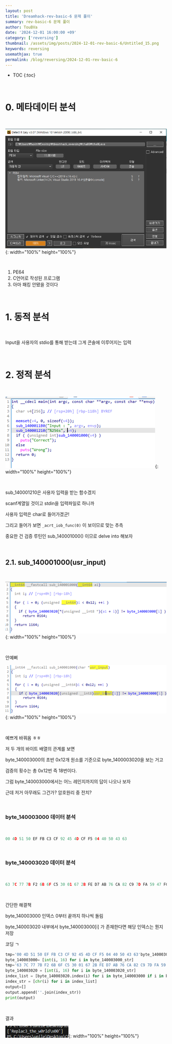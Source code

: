```yaml
---
layout: post
title: 'Dreamhack-rev-basic-6 문제 풀이'
summary: rev-basic-6 문제 풀이
author: TouBVa
date: '2024-12-01 16:00:00 +09'
category: ['reversing']
thumbnail: /assets/img/posts/2024-12-01-rev-basic-6/Untitled_15.png
keywords: reversing
usemathjax: true
permalink: /blog/reversing/2024-12-01-rev-basic-6
---
```


* TOC
{:toc}

<br>

# 0. 메타데이터 분석

<br>

![/assets/img/posts/2024-12-01-rev-basic-6/Untitled_15.png](/assets/img/posts/2024-12-01-rev-basic-6/Untitled_15.png){: width="100%" height="100%"}

<br>

1. PE64
2. C언어로 작성된 프로그램
3. 아마 패킹 안됐을 것이다

<br>

# 1. 동적 분석

<br>

Input을 사용자의 stdio를 통해 받는데 그게 콘솔에 이루어지는 입력

<br>

# 2. 정적 분석

<br>

![/assets/img/posts/2024-12-01-rev-basic-6/Untitled_16.png](/assets/img/posts/2024-12-01-rev-basic-6/Untitled_16.png){: width="100%" height="100%"}

<br>

sub_140001210은 사용자 입력을 받는 함수겠지

scanf계열일 것이고 stdin을 입력파일로 하니까

사용자 입력은 char로 들어가겠군!

그리고 들어가 보면 `_acrt_iob_func(0)` 이 보이므로 맞는 추측

중요한 건 검증 루틴인 sub_140001000() 이므로 delve into 해보자

<br>

## 2.1. sub_140001000(usr_input)

<br>

![/assets/img/posts/2024-12-01-rev-basic-6/Untitled_17.png](/assets/img/posts/2024-12-01-rev-basic-6/Untitled_17.png){: width="100%" height="100%"}

<br>

안예뻐

![/assets/img/posts/2024-12-01-rev-basic-6/Untitled_18.png](/assets/img/posts/2024-12-01-rev-basic-6/Untitled_18.png){: width="100%" height="100%"}

<br>

예쁘게 바꿔옴 ㅎㅎ

저 두 개의 바이트 배열의 관계를 보면

byte_140003000의 초반 0x12개 원소를 기준으로 byte_1400003020을 보는 거고

검증의 횟수는 총 0x12번 즉 18번이다.

그럼 byte_140003000에서는 어느 레인지까지의 답이 나오나 보자

근데 저거 아무래도 그건가? 암호원리 중 전치?

<br>

### byte_140003000 데이터 분석

<br>

```python
00 4D 51 50 EF FB C3 CF 92 45 4D CF F5 04 40 50 43 63
```
<br>

### byte_140003020 데이터 분석

<br>

```python
63 7C 77 7B F2 6B 6F C5 30 01 67 2B FE D7 AB 76 CA 82 C9 7D FA 59 47 F0 AD D4 A2 AF 9C A4 72 C0 B7 FD 93 26 36 3F F7 CC 34 A5 E5 F1 71 D8 31 15 04 C7 23 C3 18 96 05 9A 07 12 80 E2 EB 27 B2 75 09 83 2C 1A 1B 6E 5A A0 52 3B D6 B3 29 E3 2F 84 53 D1 00 ED 20 FC B1 5B 6A CB BE 39 4A 4C 58 CF D0 EF AA FB 43 4D 33 85 45 F9 02 7F 50 3C 9F A8 51 A3 40 8F 92 9D 38 F5 BC B6 DA 21 10 FF F3 D2 CD 0C 13 EC 5F 97 44 17 C4 A7 7E 3D 64 5D 19 73 60 81 4F DC 22 2A 90 88 46 EE B8 14 DE 5E 0B DB E0 32 3A 0A 49 06 24 5C C2 D3 AC 62 91 95 E4 79 E7 C8 37 6D 8D D5 4E A9 6C 56 F4 EA 65 7A AE 08 BA 78 25 2E 1C A6 B4 C6 E8 DD 74 1F 4B BD 8B 8A 70 3E B5 66 48 03 F6 0E 61 35 57 B9 86 C1 1D 9E E1 F8 98 11 69 D9 8E 94 9B 1E 87 E9 CE 55 28 DF 8C A1 89 0D BF E6 42 68 41 99 2D 0F B0 54 BB 16
```
<br>

간단한 해결책

byte_140003000 인덱스 0부터 끝까지 하나씩 돌림

byte_140003020 내부에서 byte_140003000[i] 가 존재한다면 해당 인덱스는 뭔지 저장

코딩 ㄱ

```python
tmp='00 4D 51 50 EF FB C3 CF 92 45 4D CF F5 04 40 50 43 63'byte_140003000_str=tmp.split(' ')
byte_140003000= [int(i, 16) for i in byte_140003000_str]
tmp='63 7C 77 7B F2 6B 6F C5 30 01 67 2B FE D7 AB 76 CA 82 C9 7D FA 59 47 F0 AD D4 A2 AF 9C A4 72 C0 B7 FD 93 26 36 3F F7 CC 34 A5 E5 F1 71 D8 31 15 04 C7 23 C3 18 96 05 9A 07 12 80 E2 EB 27 B2 75 09 83 2C 1A 1B 6E 5A A0 52 3B D6 B3 29 E3 2F 84 53 D1 00 ED 20 FC B1 5B 6A CB BE 39 4A 4C 58 CF D0 EF AA FB 43 4D 33 85 45 F9 02 7F 50 3C 9F A8 51 A3 40 8F 92 9D 38 F5 BC B6 DA 21 10 FF F3 D2 CD 0C 13 EC 5F 97 44 17 C4 A7 7E 3D 64 5D 19 73 60 81 4F DC 22 2A 90 88 46 EE B8 14 DE 5E 0B DB E0 32 3A 0A 49 06 24 5C C2 D3 AC 62 91 95 E4 79 E7 C8 37 6D 8D D5 4E A9 6C 56 F4 EA 65 7A AE 08 BA 78 25 2E 1C A6 B4 C6 E8 DD 74 1F 4B BD 8B 8A 70 3E B5 66 48 03 F6 0E 61 35 57 B9 86 C1 1D 9E E1 F8 98 11 69 D9 8E 94 9B 1E 87 E9 CE 55 28 DF 8C A1 89 0D BF E6 42 68 41 99 2D 0F B0 54 BB 16'byte_140003020_str=tmp.split(' ')
byte_140003020 = [int(i, 16) for i in byte_140003020_str]
index_list = [byte_140003020.index(i) for i in byte_140003000 if i in byte_140003020]
index_str = [chr(i) for i in index_list]
output=[]
output.append(''.join(index_str))
print(output)
```
<br>

결과

![/assets/img/posts/2024-12-01-rev-basic-6/Untitled_19.png](/assets/img/posts/2024-12-01-rev-basic-6/Untitled_19.png){: width="100%" height="100%"}

<br>